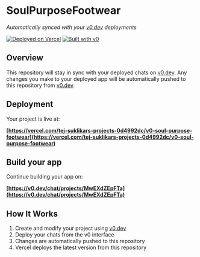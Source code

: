 # SoulPurposeFootwear

*Automatically synced with your [v0.dev](https://v0.dev) deployments*

[![Deployed on Vercel](https://img.shields.io/badge/Deployed%20on-Vercel-black?style=for-the-badge&logo=vercel)](https://vercel.com/tej-suklikars-projects-0d4992dc/v0-soul-purpose-footwear)
[![Built with v0](https://img.shields.io/badge/Built%20with-v0.dev-black?style=for-the-badge)](https://v0.dev/chat/projects/MwEXdZEpFTa)

## Overview

This repository will stay in sync with your deployed chats on [v0.dev](https://v0.dev).
Any changes you make to your deployed app will be automatically pushed to this repository from [v0.dev](https://v0.dev).

## Deployment

Your project is live at:

**[https://vercel.com/tej-suklikars-projects-0d4992dc/v0-soul-purpose-footwear](https://vercel.com/tej-suklikars-projects-0d4992dc/v0-soul-purpose-footwear)**

## Build your app

Continue building your app on:

**[https://v0.dev/chat/projects/MwEXdZEpFTa](https://v0.dev/chat/projects/MwEXdZEpFTa)**

## How It Works

1. Create and modify your project using [v0.dev](https://v0.dev)
2. Deploy your chats from the v0 interface
3. Changes are automatically pushed to this repository
4. Vercel deploys the latest version from this repository
